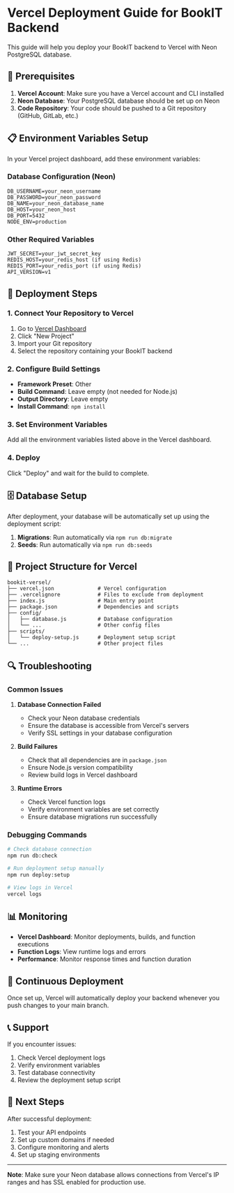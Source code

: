 # Vercel Deployment Guide for BookIT Backend

This guide will help you deploy your BookIT backend to Vercel with Neon PostgreSQL database.

## 🚀 Prerequisites

1. **Vercel Account**: Make sure you have a Vercel account and CLI installed
2. **Neon Database**: Your PostgreSQL database should be set up on Neon
3. **Code Repository**: Your code should be pushed to a Git repository (GitHub, GitLab, etc.)

## 📋 Environment Variables Setup

In your Vercel project dashboard, add these environment variables:

### Database Configuration (Neon)
```
DB_USERNAME=your_neon_username
DB_PASSWORD=your_neon_password
DB_NAME=your_neon_database_name
DB_HOST=your_neon_host
DB_PORT=5432
NODE_ENV=production
```

### Other Required Variables
```
JWT_SECRET=your_jwt_secret_key
REDIS_HOST=your_redis_host (if using Redis)
REDIS_PORT=your_redis_port (if using Redis)
API_VERSION=v1
```

## 🔧 Deployment Steps

### 1. Connect Your Repository to Vercel

1. Go to [Vercel Dashboard](https://vercel.com/dashboard)
2. Click "New Project"
3. Import your Git repository
4. Select the repository containing your BookIT backend

### 2. Configure Build Settings

- **Framework Preset**: Other
- **Build Command**: Leave empty (not needed for Node.js)
- **Output Directory**: Leave empty
- **Install Command**: `npm install`

### 3. Set Environment Variables

Add all the environment variables listed above in the Vercel dashboard.

### 4. Deploy

Click "Deploy" and wait for the build to complete.

## 🗄️ Database Setup

After deployment, your database will be automatically set up using the deployment script:

1. **Migrations**: Run automatically via `npm run db:migrate`
2. **Seeds**: Run automatically via `npm run db:seeds`

## 📁 Project Structure for Vercel

```
bookit-versel/
├── vercel.json              # Vercel configuration
├── .vercelignore            # Files to exclude from deployment
├── index.js                 # Main entry point
├── package.json             # Dependencies and scripts
├── config/
│   ├── database.js          # Database configuration
│   └── ...                  # Other config files
├── scripts/
│   └── deploy-setup.js      # Deployment setup script
└── ...                      # Other project files
```

## 🔍 Troubleshooting

### Common Issues

1. **Database Connection Failed**
   - Check your Neon database credentials
   - Ensure the database is accessible from Vercel's servers
   - Verify SSL settings in your database configuration

2. **Build Failures**
   - Check that all dependencies are in `package.json`
   - Ensure Node.js version compatibility
   - Review build logs in Vercel dashboard

3. **Runtime Errors**
   - Check Vercel function logs
   - Verify environment variables are set correctly
   - Ensure database migrations run successfully

### Debugging Commands

```bash
# Check database connection
npm run db:check

# Run deployment setup manually
npm run deploy:setup

# View logs in Vercel
vercel logs
```

## 📊 Monitoring

- **Vercel Dashboard**: Monitor deployments, builds, and function executions
- **Function Logs**: View runtime logs and errors
- **Performance**: Monitor response times and function duration

## 🔄 Continuous Deployment

Once set up, Vercel will automatically deploy your backend whenever you push changes to your main branch.

## 📞 Support

If you encounter issues:
1. Check Vercel deployment logs
2. Verify environment variables
3. Test database connectivity
4. Review the deployment setup script

## 🎯 Next Steps

After successful deployment:
1. Test your API endpoints
2. Set up custom domains if needed
3. Configure monitoring and alerts
4. Set up staging environments

---

**Note**: Make sure your Neon database allows connections from Vercel's IP ranges and has SSL enabled for production use.
